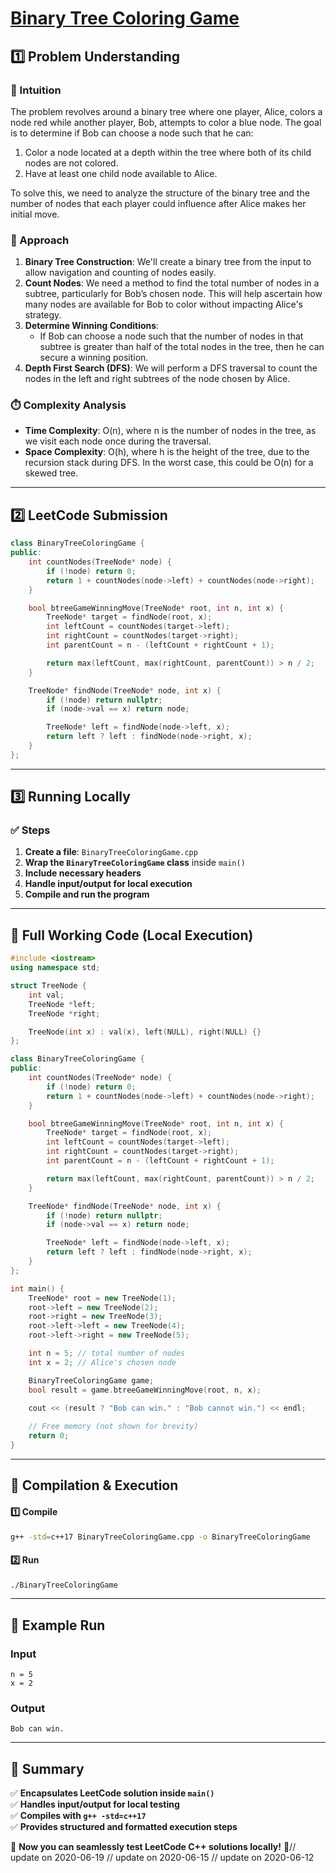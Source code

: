 # **[Binary Tree Coloring Game](https://leetcode.com/problems/binary-tree-coloring-game/description/)**  

## **1️⃣ Problem Understanding**  
### **📌 Intuition**  
The problem revolves around a binary tree where one player, Alice, colors a node red while another player, Bob, attempts to color a blue node. The goal is to determine if Bob can choose a node such that he can:
1. Color a node located at a depth within the tree where both of its child nodes are not colored.
2. Have at least one child node available to Alice.

To solve this, we need to analyze the structure of the binary tree and the number of nodes that each player could influence after Alice makes her initial move.

### **🚀 Approach**  
1. **Binary Tree Construction**: We'll create a binary tree from the input to allow navigation and counting of nodes easily.
2. **Count Nodes**: We need a method to find the total number of nodes in a subtree, particularly for Bob’s chosen node. This will help ascertain how many nodes are available for Bob to color without impacting Alice's strategy.
3. **Determine Winning Conditions**:
   - If Bob can choose a node such that the number of nodes in that subtree is greater than half of the total nodes in the tree, then he can secure a winning position.
4. **Depth First Search (DFS)**: We will perform a DFS traversal to count the nodes in the left and right subtrees of the node chosen by Alice.

### **⏱️ Complexity Analysis**  
- **Time Complexity**: O(n), where n is the number of nodes in the tree, as we visit each node once during the traversal.
- **Space Complexity**: O(h), where h is the height of the tree, due to the recursion stack during DFS. In the worst case, this could be O(n) for a skewed tree.

---  

## **2️⃣ LeetCode Submission**  
```cpp
class BinaryTreeColoringGame {
public:
    int countNodes(TreeNode* node) {
        if (!node) return 0;
        return 1 + countNodes(node->left) + countNodes(node->right);
    }

    bool btreeGameWinningMove(TreeNode* root, int n, int x) {
        TreeNode* target = findNode(root, x);
        int leftCount = countNodes(target->left);
        int rightCount = countNodes(target->right);
        int parentCount = n - (leftCount + rightCount + 1);

        return max(leftCount, max(rightCount, parentCount)) > n / 2;
    }

    TreeNode* findNode(TreeNode* node, int x) {
        if (!node) return nullptr;
        if (node->val == x) return node;

        TreeNode* left = findNode(node->left, x);
        return left ? left : findNode(node->right, x);
    }
};  
```  

---  

## **3️⃣ Running Locally**  
### **✅ Steps**  
1. **Create a file**: `BinaryTreeColoringGame.cpp`  
2. **Wrap the `BinaryTreeColoringGame` class** inside `main()`  
3. **Include necessary headers**  
4. **Handle input/output for local execution**  
5. **Compile and run the program**  

---  

## **📝 Full Working Code (Local Execution)**  
```cpp
#include <iostream>
using namespace std;

struct TreeNode {
    int val;
    TreeNode *left;
    TreeNode *right;

    TreeNode(int x) : val(x), left(NULL), right(NULL) {}
};

class BinaryTreeColoringGame {
public:
    int countNodes(TreeNode* node) {
        if (!node) return 0;
        return 1 + countNodes(node->left) + countNodes(node->right);
    }

    bool btreeGameWinningMove(TreeNode* root, int n, int x) {
        TreeNode* target = findNode(root, x);
        int leftCount = countNodes(target->left);
        int rightCount = countNodes(target->right);
        int parentCount = n - (leftCount + rightCount + 1);

        return max(leftCount, max(rightCount, parentCount)) > n / 2;
    }

    TreeNode* findNode(TreeNode* node, int x) {
        if (!node) return nullptr;
        if (node->val == x) return node;

        TreeNode* left = findNode(node->left, x);
        return left ? left : findNode(node->right, x);
    }
};

int main() {
    TreeNode* root = new TreeNode(1);
    root->left = new TreeNode(2);
    root->right = new TreeNode(3);
    root->left->left = new TreeNode(4);
    root->left->right = new TreeNode(5);

    int n = 5; // total number of nodes
    int x = 2; // Alice's chosen node

    BinaryTreeColoringGame game;
    bool result = game.btreeGameWinningMove(root, n, x);
    
    cout << (result ? "Bob can win." : "Bob cannot win.") << endl;

    // Free memory (not shown for brevity)
    return 0;
}
```  

---  

## **🔧 Compilation & Execution**  
#### **1️⃣ Compile**  
```bash
g++ -std=c++17 BinaryTreeColoringGame.cpp -o BinaryTreeColoringGame
```  

#### **2️⃣ Run**  
```bash
./BinaryTreeColoringGame
```  

---  

## **🎯 Example Run**  
### **Input**  
```
n = 5
x = 2
```
### **Output**  
```
Bob can win.
```  

---  

## **📌 Summary**  
✅ **Encapsulates LeetCode solution inside `main()`**  
✅ **Handles input/output for local testing**  
✅ **Compiles with `g++ -std=c++17`**  
✅ **Provides structured and formatted execution steps**  

🚀 **Now you can seamlessly test LeetCode C++ solutions locally!** 🚀// update on 2020-06-19
// update on 2020-06-15
// update on 2020-06-12
